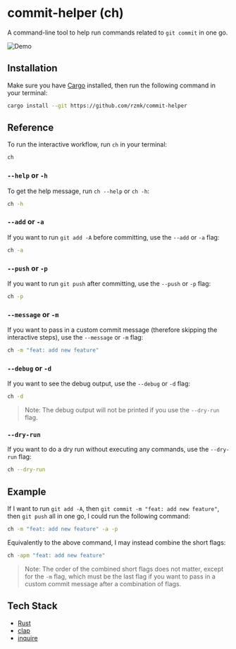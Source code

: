 # commit-helper (ch)

A command-line tool to help run commands related to `git commit` in one go.

![Demo](demo.gif)

## Installation

Make sure you have [Cargo](https://doc.rust-lang.org/cargo/getting-started/installation.html) installed, then run the following command in your terminal:

```bash
cargo install --git https://github.com/rzmk/commit-helper
```

## Reference

To run the interactive workflow, run `ch` in your terminal:

```bash
ch
```

### `--help` or `-h`

To get the help message, run `ch --help` or `ch -h`:

```bash
ch -h
```

### `--add` or `-a`

If you want to run `git add -A` before committing, use the `--add` or `-a` flag:

```bash
ch -a
```

### `--push` or `-p`

If you want to run `git push` after committing, use the `--push` or `-p` flag:

```bash
ch -p
```

### `--message` or `-m`

If you want to pass in a custom commit message (therefore skipping the interactive steps), use the `--message` or `-m` flag:

```bash
ch -m "feat: add new feature"
```

### `--debug` or `-d`

If you want to see the debug output, use the `--debug` or `-d` flag:

```bash
ch -d
```

> Note: The debug output will not be printed if you use the `--dry-run` flag.

### `--dry-run`

If you want to do a dry run without executing any commands, use the `--dry-run` flag:

```bash
ch --dry-run
```

## Example

If I want to run `git add -A`, then `git commit -m "feat: add new feature"`, then `git push` all in one go, I could run the following command:

```bash
ch -m "feat: add new feature" -a -p
```

Equivalently to the above command, I may instead combine the short flags:

```bash
ch -apm "feat: add new feature"
```

> Note: The order of the combined short flags does not matter, except for the `-m` flag, which must be the last flag if you want to pass in a custom commit message after a combination of flags.

## Tech Stack

-   [Rust](https://www.rust-lang.org/)
-   [clap](https://github.com/clap-rs/clap)
-   [inquire](https://github.com/mikaelmello/inquire)
